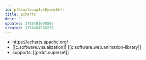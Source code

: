 ```yaml
---
id: pf6saitouup4vk8yxmi6hfr
title: Echarts
desc: ''
updated: 1756401695503
created: 1756401582229
---
```


- https://echarts.apache.org/
- [[c.software.visualization]] [[c.software.web.animation-library]]
- supports: [[prdct.superset]]